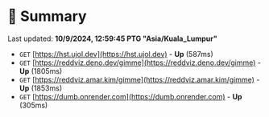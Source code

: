 # 📖 Summary
Last updated: **10/9/2024, 12:59:45 PTG "Asia/Kuala_Lumpur"**

- `GET` [https://hst.ujol.dev](https://hst.ujol.dev) - **Up** (587ms)
- `GET` [https://reddviz.deno.dev/gimme](https://reddviz.deno.dev/gimme) - **Up** (1805ms)
- `GET` [https://reddviz.amar.kim/gimme](https://reddviz.amar.kim/gimme) - **Up** (1853ms)
- `GET` [https://dumb.onrender.com](https://dumb.onrender.com) - **Up** (305ms)
